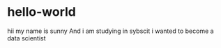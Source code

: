 # hello-world
hii my name is sunny
And i am studying in sybscit
i wanted to become a data scientist
